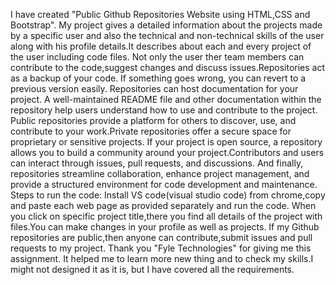 I have created "Public Github Repositories Website using HTML,CSS and Bootstrap". My project gives a detailed information about the projects made by a specific user and also the technical and non-technical skills of the user along with his profile details.It describes about each and every project of the user including code files.
Not only the user ther team members can contribute to the code,suggest changes and discuss issues.Repositories act as a backup of your code. If something goes wrong, you can revert to a previous version easily.
Repositories can host documentation for your project.
A well-maintained README file and other documentation within the repository help users understand how to use and contribute to the project. 
Public repositories provide a platform for others to discover, use, and contribute to your work.Private repositories offer a secure space for proprietary or sensitive projects.
If your project is open source, a repository allows you to build a community around your project.Contributors and users can interact through issues, pull requests, and discussions.
And finally, repositories streamline collaboration, enhance project management, and provide a structured environment for code development and maintenance.
Steps to run the code: Install VS code(visual studio code) from chrome,copy and paste each web page as provided separately and run the code.
When you click on specific project title,there you find all details of the project with files.You can make changes in your profile as well as projects.
If my Github repositories are public,then anyone can contribute,submit issues and pull requests to my project.
Thank you "Fyle Technologies" for giving me this assignment. It helped me to learn more new thing and to check my skills.I might not designed it as it is, but I have covered all the requirements. 

